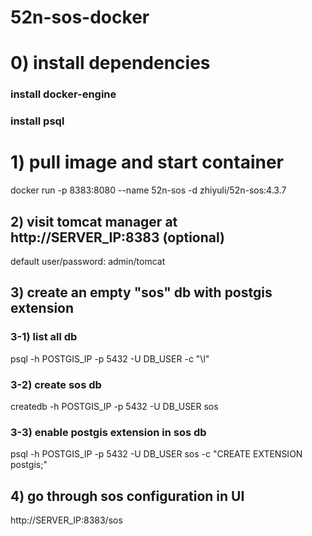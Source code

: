# 52n-sos-docker

# 0) install dependencies

### install docker-engine

### install psql

# 1) pull image and start container

docker run -p 8383:8080 --name 52n-sos -d zhiyuli/52n-sos:4.3.7

## 2) visit tomcat manager at http://SERVER_IP:8383 (optional)

default user/password: admin/tomcat

## 3) create an empty "sos" db with postgis extension

### 3-1) list all db

psql -h POSTGIS_IP -p 5432 -U DB_USER -c "\l"

### 3-2) create sos db

createdb -h POSTGIS_IP -p 5432 -U DB_USER sos

### 3-3) enable postgis extension in sos db

psql -h POSTGIS_IP -p 5432 -U DB_USER sos -c "CREATE EXTENSION postgis;"

## 4) go through sos configuration in UI

http://SERVER_IP:8383/sos
